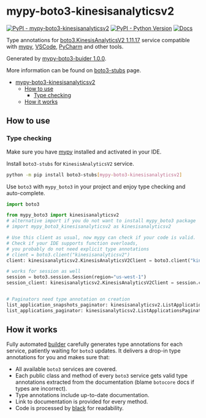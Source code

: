 # mypy-boto3-kinesisanalyticsv2

[![PyPI - mypy-boto3-kinesisanalyticsv2](https://img.shields.io/pypi/v/mypy-boto3-kinesisanalyticsv2.svg?color=blue)](https://pypi.org/project/mypy-boto3-kinesisanalyticsv2)
[![PyPI - Python Version](https://img.shields.io/pypi/pyversions/mypy-boto3-kinesisanalyticsv2.svg?color=blue)](https://pypi.org/project/mypy-boto3-kinesisanalyticsv2)
[![Docs](https://img.shields.io/readthedocs/mypy-boto3-builder.svg?color=blue)](https://mypy-boto3-builder.readthedocs.io/)

Type annotations for
[boto3.KinesisAnalyticsV2 1.11.17](https://boto3.amazonaws.com/v1/documentation/api/1.11.17/reference/services/kinesisanalyticsv2.html#KinesisAnalyticsV2) service
compatible with [mypy](https://github.com/python/mypy), [VSCode](https://code.visualstudio.com/),
[PyCharm](https://www.jetbrains.com/pycharm/) and other tools.

Generated by [mypy-boto3-buider 1.0.0](https://github.com/vemel/mypy_boto3_builder).

More information can be found on [boto3-stubs](https://pypi.org/project/boto3-stubs/) page.

- [mypy-boto3-kinesisanalyticsv2](#mypy-boto3-kinesisanalyticsv2)
  - [How to use](#how-to-use)
    - [Type checking](#type-checking)
  - [How it works](#how-it-works)

## How to use

### Type checking

Make sure you have [mypy](https://github.com/python/mypy) installed and activated in your IDE.

Install `boto3-stubs` for `KinesisAnalyticsV2` service.

```bash
python -m pip install boto3-stubs[mypy-boto3-kinesisanalyticsv2]
```

Use `boto3` with `mypy_boto3` in your project and enjoy type checking and auto-complete.

```python
import boto3

from mypy_boto3 import kinesisanalyticsv2
# alternative import if you do not want to install mypy_boto3 package
# import mypy_boto3_kinesisanalyticsv2 as kinesisanalyticsv2

# Use this client as usual, now mypy can check if your code is valid.
# Check if your IDE supports function overloads,
# you probably do not need explicit type annotations
# client = boto3.client("kinesisanalyticsv2")
client: kinesisanalyticsv2.KinesisAnalyticsV2Client = boto3.client("kinesisanalyticsv2")

# works for session as well
session = boto3.session.Session(region="us-west-1")
session_client: kinesisanalyticsv2.KinesisAnalyticsV2Client = session.client("kinesisanalyticsv2")


# Paginators need type annotation on creation
list_application_snapshots_paginator: kinesisanalyticsv2.ListApplicationSnapshotsPaginator = client.get_paginator("list_application_snapshots")
list_applications_paginator: kinesisanalyticsv2.ListApplicationsPaginator = client.get_paginator("list_applications")
```

## How it works

Fully automated [builder](https://github.com/vemel/mypy_boto3_builder) carefully generates
type annotations for each service, patiently waiting for `boto3` updates. It delivers
a drop-in type annotations for you and makes sure that:

- All available `boto3` services are covered.
- Each public class and method of every `boto3` service gets valid type annotations
  extracted from the documentation (blame `botocore` docs if types are incorrect).
- Type annotations include up-to-date documentation.
- Link to documentation is provided for every method.
- Code is processed by [black](https://github.com/psf/black) for readability.